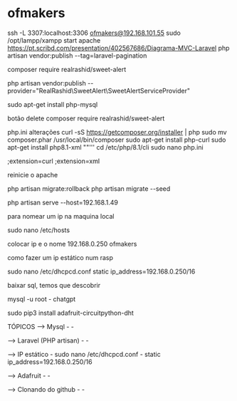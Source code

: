 # ofmakers
ssh -L 3307:localhost:3306 ofmakers@192.168.101.55
sudo /opt/lampp/xampp start apache  
https://pt.scribd.com/presentation/402567686/Diagrama-MVC-Laravel
php artisan vendor:publish --tag=laravel-pagination

composer require realrashid/sweet-alert

php artisan vendor:publish --provider="RealRashid\SweetAlert\SweetAlertServiceProvider"

sudo apt-get install php-mysql

botão delete composer require realrashid/sweet-alert

php.ini 
alterações
curl -sS https://getcomposer.org/installer | php
sudo mv composer.phar /usr/local/bin/composer
sudo apt-get install php-curl
sudo apt-get install php8.1-xml
""'''
cd /etc/php/8.1/cli
sudo nano php.ini 


;extension=curl
;extension=xml

reinicie o apache

php artisan migrate:rollback
php artisan migrate --seed

php artisan serve --host=192.168.1.49





para nomear um ip na maquina local

sudo nano /etc/hosts 

colocar ip e o nome
192.168.0.250  ofmakers


como fazer um ip estático num rasp

sudo nano /etc/dhcpcd.conf
static ip_address=192.168.0.250/16





baixar sql, temos que descobrir

mysql -u root -
chatgpt

sudo pip3 install adafruit-circuitpython-dht


TÓPICOS
--> Mysql
    - 
    -

--> Laravel (PHP artisan)
    -
    -

--> IP estático
    - sudo nano /etc/dhcpcd.conf
    - static ip_address=192.168.0.250/16

--> Adafruit
    -
    -

--> Clonando do github
    -
    -


